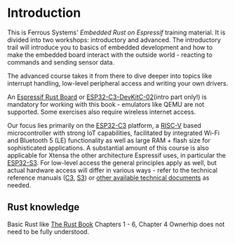 # Introduction

This is Ferrous Systems' *Embedded Rust on Espressif* training material. It is divided into two workshops: introductory and advanced. The introductory trail will introduce you to basics of embedded development and how to make the embedded board interact with the outside world - reacting to commands and sending sensor data.

The advanced course takes it from there to dive deeper into topics like interrupt handling, low-level peripheral access and writing your own drivers.

An [Espressif Rust Board]([https://](https://github.com/esp-rs/esp-rust-board)) or [ESP32-C3-DevKitC-02](https://docs.espressif.com/projects/esp-idf/en/latest/esp32c3/hw-reference/esp32c3/user-guide-devkitc-02.html)(intro part only!) is mandatory for working with this book - emulators like QEMU are not supported. Some exercises also require wireless internet access.

Our focus lies primarily on the [ESP32-C3](https://www.espressif.com/en/products/socs/esp32-c3) platform, a [RISC-V](https://riscv.org/) based microcontroller with strong IoT capabilities, facilitated by integrated Wi-Fi and Bluetooth 5 (LE) functionality as well as large RAM + flash size for sophisticated applications. A substantial amount of this course is also applicable for Xtensa the other architecture Espressif uses, in particular the [ESP32-S3](https://www.espressif.com/en/products/socs/esp32-s3). For low-level access the general principles apply as well, but actual hardware access will differ in various ways - refer to the technical reference manuals ([C3](https://www.espressif.com/sites/default/files/documentation/esp32-c3_technical_reference_manual_en.pdf), [S3](https://www.espressif.com/sites/default/files/documentation/esp32-s3_technical_reference_manual_en.pdf)) or [other available technical documents](https://www.espressif.com/en/support/documents/technical-documents)  as needed.

## Rust knowledge

Basic Rust like [The Rust Book](https://doc.rust-lang.org/book/) Chapters 1 - 6, Chapter 4 Ownerhip does not need to be fully understood.  
